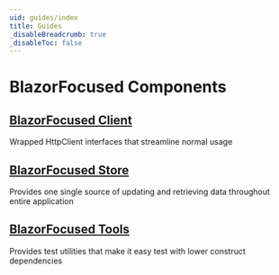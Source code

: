 ```yaml
---
uid: guides/index
title: Guides
_disableBreadcrumb: true
_disableToc: false
---
```


# BlazorFocused Components

## [BlazorFocused Client](client/restclient.md)

Wrapped HttpClient interfaces that streamline normal usage

## [BlazorFocused Store](store/stores.md)

Provides one single source of updating and retrieving data throughout entire application

## [BlazorFocused Tools](tools/simulatedhttp.md)

Provides test utilities that make it easy test with lower construct dependencies
